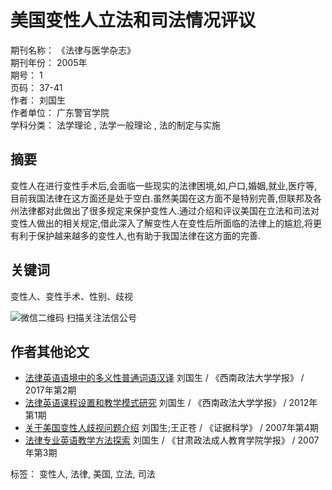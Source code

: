 # 美国变性人立法和司法情况评议

期刊名称： 《法律与医学杂志》  
期刊年份： 2005年  
期号： 1  
页码： 37-41  
作者： 刘国生  
作者单位： 广东警官学院  
学科分类： 法学理论 , 法学一般理论 , 法的制定与实施  

## 摘要

变性人在进行变性手术后,会面临一些现实的法律困境,如,户口,婚姻,就业,医疗等,目前我国法律在这方面还是处于空白.虽然美国在这方面不是特别完善,但联邦及各州法律都对此做出了很多规定来保护变性人.通过介绍和评议美国在立法和司法对变性人做出的相关规定,借此深入了解变性人在变性后所面临的法律上的尴尬,将更有利于保护越来越多的变性人,也有助于我国法律在这方面的完善.

## 关键词

变性人、变性手术、性别、歧视  

![微信二维码](../../staticelem/img/qrcode_for_gzh.jpg?v=20240830) 扫描关注法信公号  

## 作者其他论文

- [法律英语语境中的多义性普通词语汉译](FlqkContent.aspx?gid=F492985 "法律英语语境中的多义性普通词语汉译") 刘国生 / 《西南政法大学学报》 / 2017年第2期
- [法律英语课程设置和教学模式研究](FlqkContent.aspx?gid=F118557 "法律英语课程设置和教学模式研究") 刘国生 / 《西南政法大学学报》 / 2012年第1期
- [关于美国变性人歧视问题介绍](FlqkContent.aspx?gid=F180716 "关于美国变性人歧视问题介绍") 刘国生;王正苍 / 《证据科学》 / 2007年第4期
- [法律专业英语教学方法探索](FlqkContent.aspx?gid=F258192 "法律专业英语教学方法探索") 刘国生 / 《甘肃政法成人教育学院学报》 / 2007年第3期

标签： 变性人, 法律, 美国, 立法, 司法